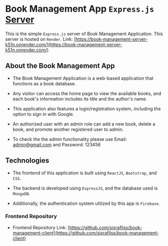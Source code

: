 # Book Management App `Express.js` [Server](https://book-management-server-k51n.onrender.com/)

This is the simple `Express.js` server of Book Management Application. This server is hosted on `Render`. Link: [https://book-management-server-k51n.onrender.com/](https://book-management-server-k51n.onrender.com/)

## About the Book Management App

- The Book Management Application is a web-based application that functions as a book database.

- Any visitor can access the home page to view the available books, and each book's information includes its title and the author's name.

- This application also features a login/registration system, including the option to sign in with Google.

- An authorized user with an admin role can add a new book, delete a book, and promote another registered user to admin.

- To check the the admin functionality please use Email: admin@gmail.com and Password: 123456

## Technologies

- The frontend of this application is built using `ReactJS`, `Bootstrap`, and `CSS`.

- The backend is developed using `ExpressJS`, and the database used is `MongoDB`.

- Additionally, the authentication system utilized by this app is `Firebase`.

### Frontend Repository

- Frontend Repository Link: [https://github.com/sisrafilss/book-management-client](https://github.com/sisrafilss/book-management-client)
